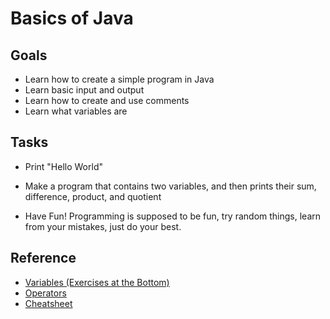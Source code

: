 # Basics of Java

## Goals

* Learn how to create a simple program in Java
* Learn basic input and output
* Learn how to create and use comments
* Learn what variables are

## Tasks

* Print "Hello World"
* Make a program that contains two variables, and then prints their sum, difference, product, and quotient

* Have Fun! Programming is supposed to be fun, try random things, learn from your mistakes, just do your best.

## Reference

* [Variables (Exercises at the Bottom)](https://introcs.cs.princeton.edu/java/12types/)
* [Operators](https://www.geeksforgeeks.org/operators-in-java/)
* [Cheatsheet](https://introcs.cs.princeton.edu/java/11cheatsheet/)
